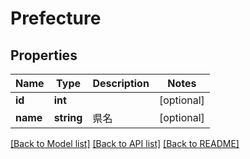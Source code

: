 # Prefecture

## Properties
Name | Type | Description | Notes
------------ | ------------- | ------------- | -------------
**id** | **int** |  | [optional] 
**name** | **string** | 県名 | [optional] 

[[Back to Model list]](../README.md#documentation-for-models) [[Back to API list]](../README.md#documentation-for-api-endpoints) [[Back to README]](../README.md)


